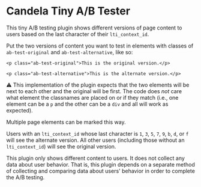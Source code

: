# Candela Tiny A/B Tester

This tiny A/B testing plugin shows different versions of page content to users based on the last character of their `lti_context_id`.

Put the two versions of content you want to test in elements with classes of `ab-test-original` and  `ab-test-alternative`, like so:

```
<p class="ab-test-original">This is the original version.</p>

<p class="ab-test-alternative">This is the alternate version.</p>
```

⚠️ This implementation of the plugin expects that the two elements will be next to each other and the original will be first. The code does _not_ care what element the classnames are placed on or if they match (i.e., one element can be a `p` and the other can be a `div` and all will work as expected).

Multiple page elements can be marked this way.

Users with an `lti_context_id` whose last character is `1`, `3`, `5`, `7`, `9`, `b`, `d`, or `f` will see the alternate version. All other users (including those without an `lti_context_id`) will see the original version.

This plugin only shows different content to users. It does not collect any data about user behavior. That is, this plugin depends on a separate method of collecting and comparing data about users' behavior in order to complete the A/B testing.
